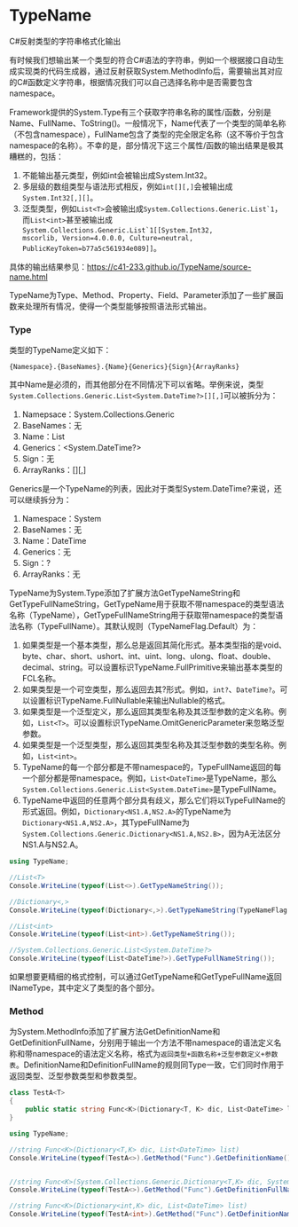 # TypeName
C#反射类型的字符串格式化输出

有时候我们想输出某一个类型的符合C#语法的字符串，例如一个根据接口自动生成实现类的代码生成器，通过反射获取System.MethodInfo后，需要输出其对应的C#函数定义字符串，根据情况我们可以自己选择名称中是否需要包含namespace。

Framework提供的System.Type有三个获取字符串名称的属性/函数，分别是Name、FullName、ToString()。一般情况下，Name代表了一个类型的简单名称（不包含namespace），FullName包含了类型的完全限定名称（这不等价于包含namespace的名称）。不幸的是，部分情况下这三个属性/函数的输出结果是极其糟糕的，包括：  
1. 不能输出基元类型，例如int会被输出成System.Int32。
2. 多层级的数组类型与语法形式相反，例如`int[][,]`会被输出成`System.Int32[,][]`。
3. 泛型类型，例如`List<T>`会被输出成<code>System.Collections.Generic.List\`1</code>，而`List<int>`甚至被输出成<code>System.Collections.Generic.List\`1[[System.Int32, mscorlib, Version=4.0.0.0, Culture=neutral, PublicKeyToken=b77a5c561934e089]]</code>。

具体的输出结果参见：https://c41-233.github.io/TypeName/source-name.html

TypeName为Type、Method、Property、Field、Parameter添加了一些扩展函数来处理所有情况，使得一个类型能够按照语法形式输出。

### Type
类型的TypeName定义如下：  
```
{Namespace}.{BaseNames}.{Name}{Generics}{Sign}{ArrayRanks}
```

其中Name是必须的，而其他部分在不同情况下可以省略。举例来说，类型`System.Collections.Generic.List<System.DateTime?>[][,]`可以被拆分为：  
1. Namepsace：System.Collections.Generic
2. BaseNames：无
3. Name：List
4. Generics：<System.DateTime?>
5. Sign：无
6. ArrayRanks：[][,]

Generics是一个TypeName的列表，因此对于类型System.DateTime?来说，还可以继续拆分为：
1. Namespace：System
2. BaseNames：无
3. Name：DateTime
4. Generics：无
5. Sign：?
6. ArrayRanks：无

TypeName为System.Type添加了扩展方法GetTypeNameString和GetTypeFullNameString，GetTypeName用于获取不带namespace的类型语法名称（TypeName），GetTypeFullNameString用于获取带namespace的类型语法名称（TypeFullName）。其默认规则（TypeNameFlag.Default）为：  
1. 如果类型是一个基本类型，那么总是返回其简化形式。基本类型指的是void、byte、char、short、ushort、int、uint、long、ulong、float、double、decimal、string。可以设置标识TypeName.FullPrimitive来输出基本类型的FCL名称。
2. 如果类型是一个可空类型，那么返回去其?形式。例如，`int?`、`DateTime?`。可以设置标识TypeName.FullNullable来输出Nullable<xxx>的格式。
3. 如果类型是一个泛型定义，那么返回其类型名称及其泛型参数的定义名称。例如，`List<T>`。可以设置标识TypeName.OmitGenericParameter来忽略泛型参数。
4. 如果类型是一个泛型类型，那么返回其类型名称及其泛型参数的类型名称。例如，`List<int>`。
5. TypeName的每一个部分都是不带namespace的，TypeFullName返回的每一个部分都是带namespace。例如，`List<DateTime>`是TypeName，那么`System.Collections.Generic.List<System.DateTime>`是TypeFullName。
6. TypeName中返回的任意两个部分具有歧义，那么它们将以TypeFullName的形式返回。例如，`Dictionary<NS1.A,NS2.A>`的TypeName为`Dictionary<NS1.A,NS2.A>`，其TypeFullName为`System.Collections.Generic.Dictionary<NS1.A,NS2.B>`，因为A无法区分NS1.A与NS2.A。

```C#
using TypeName;

//List<T>
Console.WriteLine(typeof(List<>).GetTypeNameString());

//Dictionary<,>
Console.WriteLine(typeof(Dictionary<,>).GetTypeNameString(TypeNameFlag.OmitGenericParameter));

//List<int>
Console.WriteLine(typeof(List<int>).GetTypeNameString());

//System.Collections.Generic.List<System.DateTime?>
Console.WriteLine(typeof(List<DateTime?>).GetTypeFullNameString());
```

如果想要更精细的格式控制，可以通过GetTypeName和GetTypeFullName返回INameType，其中定义了类型的各个部分。

### Method
为System.MethodInfo添加了扩展方法GetDefinitionName和GetDefinitionFullName，分别用于输出一个方法不带namespace的语法定义名称和带namespace的语法定义名称，格式为`返回类型+函数名称+泛型参数定义+参数表`。DefinitionName和DefinitionFullName的规则同Type一致，它们同时作用于返回类型、泛型参数类型和参数类型。

```C#
class TestA<T>
{
    public static string Func<K>(Dictionary<T, K> dic, List<DateTime> list);
}

using TypeName;

//string Func<K>(Dictionary<T,K> dic, List<DateTime> list)
Console.WriteLine(typeof(TestA<>).GetMethod("Func").GetDefinitionName());


//string Func<K>(System.Collections.Generic.Dictionary<T,K> dic, System.Collections.Generic.List<System.DateTime> list)
Console.WriteLine(typeof(TestA<>).GetMethod("Func").GetDefinitionFullName());

//string Func<K>(Dictionary<int,K> dic, List<DateTime> list)
Console.WriteLine(typeof(TestA<int>).GetMethod("Func").GetDefinitionName());
```

